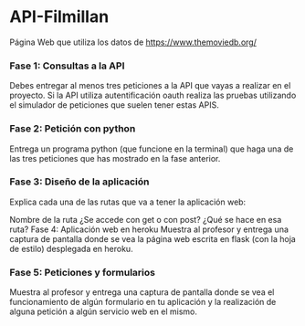 # API-Filmillan

Página Web que utiliza los datos de https://www.themoviedb.org/


### Fase 1: Consultas a la API
Debes entregar al menos tres peticiones a la API que vayas a realizar en el proyecto. Si la API utiliza autentificación oauth realiza las pruebas utilizando el simulador de peticiones que suelen tener estas APIS.

### Fase 2: Petición con python
Entrega un programa python (que funcione en la terminal) que haga una de las tres peticiones que has mostrado en la fase anterior.

### Fase 3: Diseño de la aplicación
Explica cada una de las rutas que va a tener la aplicación web:

Nombre de la ruta
¿Se accede con get o con post?
¿Qué se hace en esa ruta?
Fase 4: Aplicación web en heroku
Muestra al profesor y entrega una captura de pantalla donde se vea la página web escrita en flask (con la hoja de estilo) desplegada en heroku.

### Fase 5: Peticiones y formularios
Muestra al profesor y entrega una captura de pantalla donde se vea el funcionamiento de algún formulario en tu aplicación y la realización de alguna petición a algún servicio web en el mismo.

